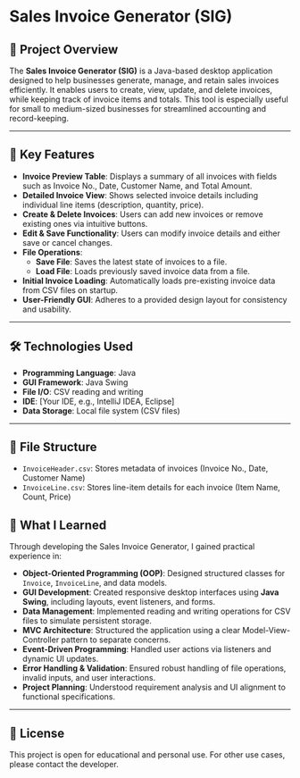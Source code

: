 # Sales Invoice Generator (SIG)

## 📌 Project Overview

The **Sales Invoice Generator (SIG)** is a Java-based desktop application designed to help businesses generate, manage, and retain sales invoices efficiently. It enables users to create, view, update, and delete invoices, while keeping track of invoice items and totals. This tool is especially useful for small to medium-sized businesses for streamlined accounting and record-keeping.

---

## 🧠 Key Features

- **Invoice Preview Table**: Displays a summary of all invoices with fields such as Invoice No., Date, Customer Name, and Total Amount.
- **Detailed Invoice View**: Shows selected invoice details including individual line items (description, quantity, price).
- **Create & Delete Invoices**: Users can add new invoices or remove existing ones via intuitive buttons.
- **Edit & Save Functionality**: Users can modify invoice details and either save or cancel changes.
- **File Operations**:
  - **Save File**: Saves the latest state of invoices to a file.
  - **Load File**: Loads previously saved invoice data from a file.
- **Initial Invoice Loading**: Automatically loads pre-existing invoice data from CSV files on startup.
- **User-Friendly GUI**: Adheres to a provided design layout for consistency and usability.

---

## 🛠️ Technologies Used

- **Programming Language**: Java
- **GUI Framework**: Java Swing
- **File I/O**: CSV reading and writing
- **IDE**: [Your IDE, e.g., IntelliJ IDEA, Eclipse]
- **Data Storage**: Local file system (CSV files)

---

## 📂 File Structure

- `InvoiceHeader.csv`: Stores metadata of invoices (Invoice No., Date, Customer Name)
- `InvoiceLine.csv`: Stores line-item details for each invoice (Item Name, Count, Price)

## 📘 What I Learned

Through developing the Sales Invoice Generator, I gained practical experience in:

- **Object-Oriented Programming (OOP)**: Designed structured classes for `Invoice`, `InvoiceLine`, and data models.
- **GUI Development**: Created responsive desktop interfaces using **Java Swing**, including layouts, event listeners, and forms.
- **Data Management**: Implemented reading and writing operations for CSV files to simulate persistent storage.
- **MVC Architecture**: Structured the application using a clear Model-View-Controller pattern to separate concerns.
- **Event-Driven Programming**: Handled user actions via listeners and dynamic UI updates.
- **Error Handling & Validation**: Ensured robust handling of file operations, invalid inputs, and user interactions.
- **Project Planning**: Understood requirement analysis and UI alignment to functional specifications.

---

## 📄 License

This project is open for educational and personal use. For other use cases, please contact the developer.
